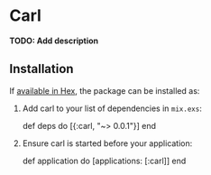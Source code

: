 # Carl

**TODO: Add description**

## Installation

If [available in Hex](https://hex.pm/docs/publish), the package can be installed as:

  1. Add carl to your list of dependencies in `mix.exs`:

        def deps do
          [{:carl, "~> 0.0.1"}]
        end

  2. Ensure carl is started before your application:

        def application do
          [applications: [:carl]]
        end

